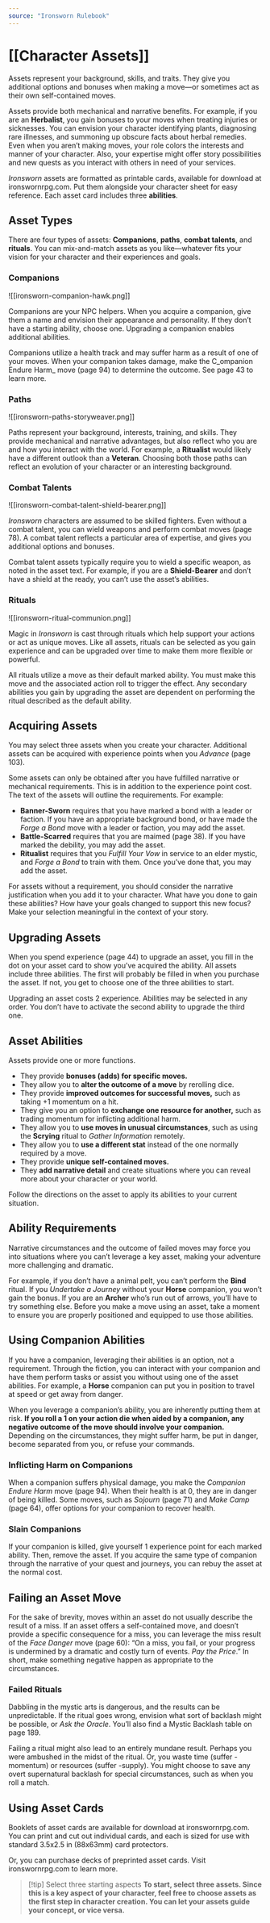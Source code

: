 ```yaml
---
source: "Ironsworn Rulebook"
---
```

# [[Character Assets]]

Assets represent your background, skills, and traits. They give you additional options and bonuses when making a move—or sometimes act as their own self-contained moves.

Assets provide both mechanical and narrative benefits. For example, if you are an **Herbalist**, you gain bonuses to your moves when treating injuries or sicknesses. You can envision your character identifying plants, diagnosing rare illnesses, and summoning up obscure facts about herbal remedies. Even when you aren’t making moves, your role colors the interests and manner of your character. Also, your expertise might offer story possibilities and new quests as you interact with others in need of your services.

_Ironsworn_ assets are formatted as printable cards, available for download at ironswornrpg.com. Put them alongside your character sheet for easy reference. Each asset card includes three **abilities**. 

## Asset Types

There are four types of assets: **Companions**, **paths**, **combat talents**, and **rituals**. You can mix-and-match assets as you like—whatever fits your vision for your character and their experiences and goals.

### Companions

![[ironsworn-companion-hawk.png]]

Companions are your NPC helpers. When you acquire a companion, give them a name and envision their appearance and personality. If they don’t have a starting ability, choose one. Upgrading a companion enables additional abilities.

Companions utilize a health track and may suffer harm as a result of one of your moves. When your companion takes damage, make the C_ompanion Endure Harm_ move (page 94) to determine the outcome. See page 43 to learn more.

### Paths

![[ironsworn-paths-storyweaver.png]]

Paths represent your background, interests, training, and skills. They provide mechanical and narrative advantages, but also reflect who you are and how you interact with the world. For example, a **Ritualist** would likely have a different outlook than a **Veteran**. Choosing both those paths can reflect an evolution of your character or an interesting background.

### Combat Talents

![[ironsworn-combat-talent-shield-bearer.png]]

_Ironsworn_ characters are assumed to be skilled fighters. Even without a combat talent, you can wield weapons and perform combat moves (page 78). A combat talent reflects a particular area of expertise, and gives you additional options and bonuses.

Combat talent assets typically require you to wield a specific weapon, as noted in the asset text. For example, if you are a **Shield-Bearer** and don’t have a shield at the ready, you can’t use the asset’s abilities.

### Rituals

![[ironsworn-ritual-communion.png]]

Magic in _Ironsworn_ is cast through rituals which help support your actions or act as unique moves. Like all assets, rituals can be selected as you gain experience and can be upgraded over time to make them more flexible or powerful.

All rituals utilize a move as their default marked ability. You must make this move and the associated action roll to trigger the effect. Any secondary abilities you gain by upgrading the asset are dependent on performing the ritual described as the default ability.

## Acquiring Assets

You may select three assets when you create your character. Additional assets can be acquired with experience points when you _Advance_ (page 103). 

Some assets can only be obtained after you have fulfilled narrative or mechanical requirements. This is in addition to the experience point cost. The text of the assets will outline the requirements. For example:
- **Banner-Sworn** requires that you have marked a bond with a leader or faction. If you have an appropriate background bond, or have made the _Forge a Bond_ move with a leader or faction, you may add the asset.
- **Battle-Scarred** requires that you are maimed (page 38). If you have marked the debility, you may add the asset.
- **Ritualist** requires that you _Fulfill Your Vow_ in service to an elder mystic, and _Forge a Bond_ to train with them. Once you’ve done that, you may add the asset.

For assets without a requirement, you should consider the narrative justification when you add it to your character. What have you done to gain these abilities? How have your goals changed to support this new focus? Make your selection meaningful in the context of your story.

## Upgrading Assets

When you spend experience (page 44) to upgrade an asset, you fill in the dot on your asset card to show you’ve acquired the ability. All assets include three abilities. The first will probably be filled in when you purchase the asset. If not, you get to choose one of the three abilities to start.

Upgrading an asset costs 2 experience. Abilities may be selected in any order. You don’t have to activate the second ability to upgrade the third one. 

## Asset Abilities

Assets provide one or more functions. 
- They provide **bonuses (adds) for specific moves.**
- They allow you to **alter the outcome of a move** by rerolling dice.
- They provide **improved outcomes for successful moves,** such as taking +1 momentum on a hit.
- They give you an option to **exchange one resource for another,** such as trading momentum for inflicting additional harm.
- They allow you to **use moves in unusual circumstances**, such as using the **Scrying** ritual to _Gather Information_ remotely.
- They allow you to **use a different stat** instead of the one normally required by a move.
- They provide **unique self-contained moves.**
- They **add narrative detail** and create situations where you can reveal more about your character or your world.

Follow the directions on the asset to apply its abilities to your current situation.

## Ability Requirements

Narrative circumstances and the outcome of failed moves may force you into situations where you can’t leverage a key asset, making your adventure more challenging and dramatic. 

For example, if you don’t have a animal pelt, you can’t perform the **Bind** ritual. If you _Undertake a Journey_ without your **Horse** companion, you won’t gain the bonus. If you are an **Archer** who’s run out of arrows, you’ll have to try something else. Before you make a move using an asset, take a moment to ensure you are properly positioned and equipped to use those abilities.

## Using Companion Abilities

If you have a companion, leveraging their abilities is an option, not a requirement. Through the fiction, you can interact with your companion and have them perform tasks or assist you without using one of the asset abilities. For example, a **Horse** companion can put you in position to travel at speed or get away from danger. 

When you leverage a companion’s ability, you are inherently putting them at risk. **If you roll a 1 on your action die when aided by a companion, any negative outcome of the move should involve your companion.** Depending on the circumstances, they might suffer harm, be put in danger, become separated from you, or refuse your commands.

### Inflicting Harm on Companions

When a companion suffers physical damage, you make the _Companion Endure Harm_ move (page 94). When their health is at 0, they are in danger of being killed. Some moves, such as _Sojourn_ (page 71) and _Make Camp_ (page 64), offer options for your companion to recover health. 

### Slain Companions

If your companion is killed, give yourself 1 experience point for each marked ability. Then, remove the asset. If you acquire the same type of companion through the narrative of your quest and journeys, you can rebuy the asset at the normal cost.

## Failing an Asset Move

For the sake of brevity, moves within an asset do not usually describe the result of a miss. If an asset offers a self-contained move, and doesn’t provide a specific consequence for a miss, you can leverage the miss result of the _Face Danger_ move (page 60): “On a miss, you fail, or your progress is undermined by a dramatic and costly turn of events. _Pay the Price_.” In short, make something negative happen as appropriate to the circumstances.

### Failed Rituals

Dabbling in the mystic arts is dangerous, and the results can be unpredictable. If the ritual goes wrong, envision what sort of backlash might be possible, or _Ask the Oracle_. You’ll also find a Mystic Backlash table on page 189.

Failing a ritual might also lead to an entirely mundane result. Perhaps you were ambushed in the midst of the ritual. Or, you waste time (suffer -momentum) or resources (suffer -supply). You might choose to save any overt supernatural backlash for special circumstances, such as when you roll a match.

## Using Asset Cards

Booklets of asset cards are available for download at ironswornrpg.com. You can print and cut out individual cards, and each is sized for use with standard 3.5x2.5 in (88x63mm) card protectors. 

Or, you can purchase decks of preprinted asset cards. Visit ironswornrpg.com to learn more.

> [!tip] Select three starting aspects
> **To start, select three assets. Since this is a key aspect of your character, feel free to choose assets as the first step in character creation. You can let your assets guide your concept, or vice versa.**